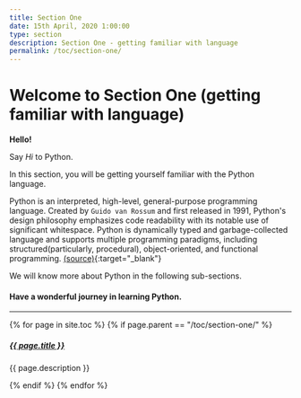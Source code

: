```yaml
---
title: Section One
date: 15th April, 2020 1:00:00
type: section
description: Section One - getting familiar with language
permalink: /toc/section-one/
---
```


# Welcome to Section One (getting familiar with language)

__Hello!__

Say _Hi_ to Python.

In this section, you will be getting yourself familiar with the Python language.

Python is an interpreted, high-level, general-purpose programming language. Created by `Guido van Rossum` and first
released in 1991, Python's design philosophy emphasizes code readability with its notable use of significant
whitespace. Python is dynamically typed and garbage-collected language and supports multiple programming paradigms, including structured(particularly, procedural), object-oriented, and functional programming.
[(source)](https://en.wikipedia.org/wiki/Python_%28programming_language%29){:target="_blank"}

We will know more about Python in the following sub-sections.

#### Have a wonderful journey in learning Python.

<div class="section-index">
  <hr class="panel-line">
  {% for page in site.toc %}
    {% if page.parent == "/toc/section-one/" %}
      <div class="entry">
        <h5>
          <a href="{{ page.url | remove: 'index' | prepend: site.baseurl }}">{{ page.title }}</a>
        </h5>
        <p class='mb-0'>{{ page.description }}</p>
      </div>
    {% endif %}
  {% endfor %}
</div>
